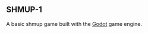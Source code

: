 ## SHMUP-1

A basic shmup game built with the [Godot][1] game engine.

[1]: https://godotengine.org/
